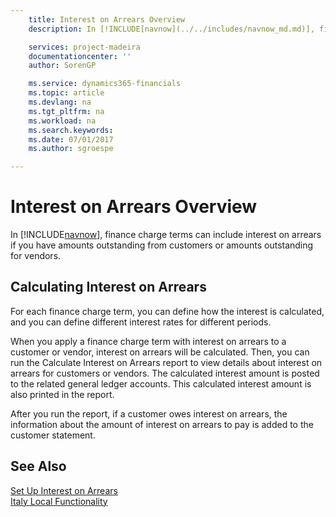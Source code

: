 ```yaml
---
    title: Interest on Arrears Overview
    description: In [!INCLUDE[navnow](../../includes/navnow_md.md)], finance charge terms can include interest on arrears if you have amounts outstanding from customers or amounts outstanding for vendors.

    services: project-madeira 
    documentationcenter: ''
    author: SorenGP

    ms.service: dynamics365-financials
    ms.topic: article
    ms.devlang: na
    ms.tgt_pltfrm: na
    ms.workload: na
    ms.search.keywords:
    ms.date: 07/01/2017
    ms.author: sgroespe

---
```

# Interest on Arrears Overview
In [!INCLUDE[navnow](../../includes/navnow_md.md)], finance charge terms can include interest on arrears if you have amounts outstanding from customers or amounts outstanding for vendors.  

## Calculating Interest on Arrears  
For each finance charge term, you can define how the interest is calculated, and you can define different interest rates for different periods.  

When you apply a finance charge term with interest on arrears to a customer or vendor, interest on arrears will be calculated. Then, you can run the Calculate Interest on Arrears report to view details about interest on arrears for customers or vendors. The calculated interest amount is posted to the related general ledger accounts. This calculated interest amount is also printed in the report.  

After you run the report, if a customer owes interest on arrears, the information about the amount of interest on arrears to pay is added to the customer statement.  

## See Also  
 [Set Up Interest on Arrears](how-to-set-up-interest-on-arrears.md)   
  [Italy Local Functionality](italy-local-functionality.md)
